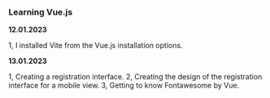 ### Learning Vue.js

**12.01.2023**

1, I installed Vite from the Vue.js installation options.

**13.01.2023**

1, Creating a registration interface.
2, Creating the design of the registration interface for a mobile view.
3, Getting to know Fontawesome by Vue.